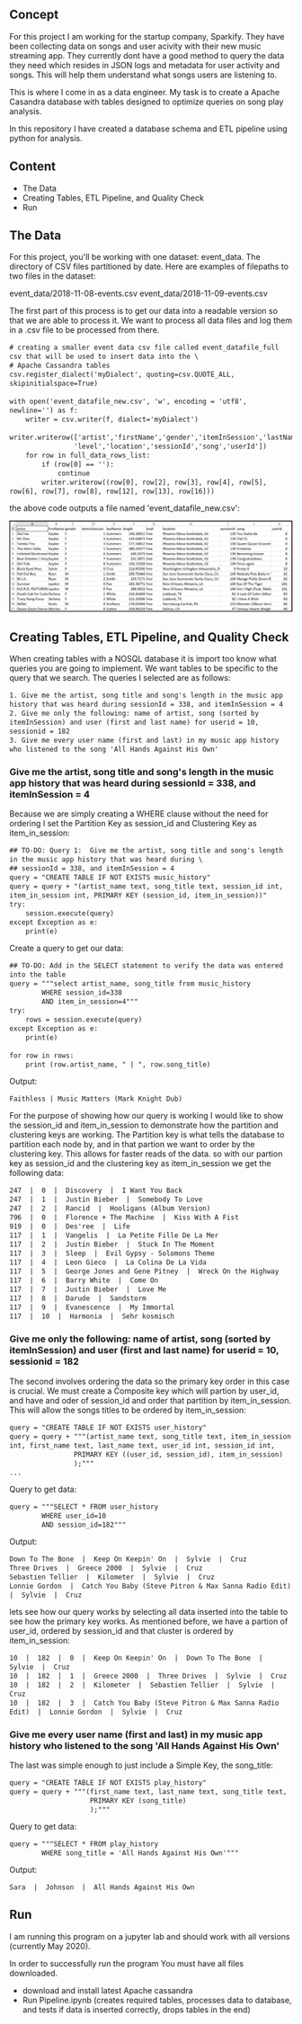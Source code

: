 ## Concept
For this project I am working for the startup company, Sparkify. They have been collecting data on songs and user acivity with their new music streaming app. They currently dont have a good method to query the data they need which resides in JSON logs and metadata for user activity and songs. This will help them understand what songs users are listening to. 

This is where I come in as a data engineer. My task is to create a Apache Casandra database with tables designed to optimize queries on song play analysis. 

In this repository I have created a database schema and ETL pipeline using python for analysis. 

## Content
- The Data
- Creating Tables, ETL Pipeline, and Quality Check
- Run

## The Data
For this project, you'll be working with one dataset: event_data. The directory of CSV files partitioned by date. Here are examples of filepaths to two files in the dataset:

event_data/2018-11-08-events.csv
event_data/2018-11-09-events.csv

The first part of this process is to get our data into a readable version so that we are able to process it. We want to process all data files and log them in a .csv file to be  processed from there. 

    # creating a smaller event data csv file called event_datafile_full csv that will be used to insert data into the \
    # Apache Cassandra tables
    csv.register_dialect('myDialect', quoting=csv.QUOTE_ALL, skipinitialspace=True)

    with open('event_datafile_new.csv', 'w', encoding = 'utf8', newline='') as f:
        writer = csv.writer(f, dialect='myDialect')
        writer.writerow(['artist','firstName','gender','itemInSession','lastName','length',\
                    'level','location','sessionId','song','userId'])
        for row in full_data_rows_list:
            if (row[0] == ''):
                continue
            writer.writerow((row[0], row[2], row[3], row[4], row[5], row[6], row[7], row[8], row[12], row[13], row[16]))
            
the above code outputs a file named 'event_datafile_new.csv':

![image1](images/image_event_datafile_new.jpg)

## Creating Tables, ETL Pipeline, and Quality Check

When creating tables with a NOSQL database it is import too know what queries you are going to implement. We want tables to be specific to the query that we search. The queries I selected are as follows:

    1. Give me the artist, song title and song's length in the music app history that was heard during sessionId = 338, and itemInSession = 4
    2. Give me only the following: name of artist, song (sorted by itemInSession) and user (first and last name) for userid = 10, sessionid = 182
    3. Give me every user name (first and last) in my music app history who listened to the song 'All Hands Against His Own'

### Give me the artist, song title and song's length in the music app history that was heard during sessionId = 338, and itemInSession = 4
Because we are simply creating a WHERE clause without the need for ordering I set the Partition Key as session_id and  Clustering Key as item_in_session:

    ## TO-DO: Query 1:  Give me the artist, song title and song's length in the music app history that was heard during \
    ## sessionId = 338, and itemInSession = 4
    query = "CREATE TABLE IF NOT EXISTS music_history"
    query = query + "(artist_name text, song_title text, session_id int, item_in_session int, PRIMARY KEY (session_id, item_in_session))"
    try:
        session.execute(query)
    except Exception as e:
        print(e)
        
Create a query to get our data:

    ## TO-DO: Add in the SELECT statement to verify the data was entered into the table
    query = """select artist_name, song_title from music_history 
            WHERE session_id=338 
            AND item_in_session=4"""
    try:
        rows = session.execute(query)
    except Exception as e:
        print(e)

    for row in rows:
        print (row.artist_name, " | ", row.song_title)
        
Output:

    Faithless | Music Matters (Mark Knight Dub)
    
For the purpose of showing how our query is working I would like to show the session_id and item_in_session to demonstrate how the partition and clustering keys are working. The Partition key is what tells the database to partition each node by, and in that partion we want to order by the clustering key. This allows for faster reads of the data. so with our partion key as session_id and the clustering key as item_in_session we get the following data:

    247  |  0  |  Discovery  |  I Want You Back
    247  |  1  |  Justin Bieber  |  Somebody To Love
    247  |  2  |  Rancid  |  Hooligans (Album Version)
    796  |  0  |  Florence + The Machine  |  Kiss With A Fist
    919  |  0  |  Des'ree  |  Life
    117  |  1  |  Vangelis  |  La Petite Fille De La Mer
    117  |  2  |  Justin Bieber  |  Stuck In The Moment
    117  |  3  |  Sleep  |  Evil Gypsy - Solomons Theme
    117  |  4  |  Leon Gieco  |  La Colina De La Vida
    117  |  5  |  George Jones and Gene Pitney  |  Wreck On the Highway
    117  |  6  |  Barry White  |  Come On
    117  |  7  |  Justin Bieber  |  Love Me
    117  |  8  |  Darude  |  Sandstorm
    117  |  9  |  Evanescence  |  My Immortal
    117  |  10  |  Harmonia  |  Sehr kosmisch
    
### Give me only the following: name of artist, song (sorted by itemInSession) and user (first and last name) for userid = 10, sessionid = 182
The second involves ordering the data so the primary key order in this case is crucial. We must create a Composite key which will partion by user_id, and have and oder of session_id and order that partition by item_in_session. This will allow the songs titles to be ordered by item_in_session:

    query = "CREATE TABLE IF NOT EXISTS user_history"
    query = query + """(artist_name text, song_title text, item_in_session int, first_name text, last_name text, user_id int, session_id int,
                    PRIMARY KEY ((user_id, session_id), item_in_session)
                    );"""
    ...
    
Query to get data:

    query = """SELECT * FROM user_history
            WHERE user_id=10
            AND session_id=182"""
 
Output:

    Down To The Bone  |  Keep On Keepin' On  |  Sylvie  |  Cruz
    Three Drives  |  Greece 2000  |  Sylvie  |  Cruz
    Sebastien Tellier  |  Kilometer  |  Sylvie  |  Cruz
    Lonnie Gordon  |  Catch You Baby (Steve Pitron & Max Sanna Radio Edit)  |  Sylvie  |  Cruz
    
lets see how our query works by selecting all data inserted into the table to see how the primary key works. As mentioned before, we have a partion of user_id, ordered by session_id and that cluster is ordered by item_in_session:

    10  |  182  |  0  |  Keep On Keepin' On  |  Down To The Bone  |  Sylvie  |  Cruz
    10  |  182  |  1  |  Greece 2000  |  Three Drives  |  Sylvie  |  Cruz
    10  |  182  |  2  |  Kilometer  |  Sebastien Tellier  |  Sylvie  |  Cruz
    10  |  182  |  3  |  Catch You Baby (Steve Pitron & Max Sanna Radio Edit)  |  Lonnie Gordon  |  Sylvie  |  Cruz

### Give me every user name (first and last) in my music app history who listened to the song 'All Hands Against His Own'
The last was simple enough to just include a Simple Key, the song_title:

    query = "CREATE TABLE IF NOT EXISTS play_history"
    query = query + """(first_name text, last_name text, song_title text,
                        PRIMARY KEY (song_title)
                        );"""
                        
Query to get data:

    query = """SELECT * FROM play_history
            WHERE song_title = 'All Hands Against His Own'"""
            
Output:

    Sara  |  Johnson  |  All Hands Against His Own
    
## Run
I am running this program on a jupyter lab and should work with all versions (currently May 2020).

In order to successfully run the program You must have all files downloaded.

- download and install latest Apache cassandra
- Run Pipeline.ipynb (creates required tables, processes data to database, and tests if data is inserted correctly, drops tables in the end)

